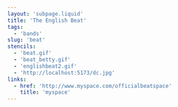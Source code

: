 ```yaml
---
layout: 'subpage.liquid'
title: 'The English Beat'
tags:
  - 'bands'
slug: 'beat'
stencils:
  - 'beat.gif'
  - 'beat_betty.gif'
  - 'englishbeat2.gif'
  - 'http://localhost:5173/dc.jpg'
links:
  - href: 'http://www.myspace.com/officialbeatspace'
    title: 'myspace'
---
```

